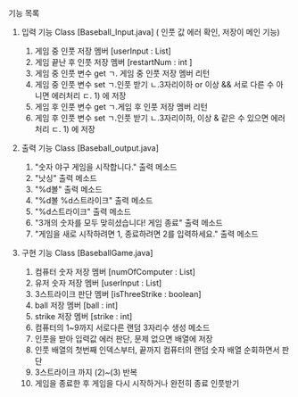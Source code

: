 기능 목록

1. 입력 기능 Class [Baseball_Input.java]
    ( 인풋 값 에러 확인, 저장이 메인 기능)
    1) 게임 중 인풋 저장 멤버 [userInput : List]
    2) 게임 끝난 후 인풋 저장 멤버 [restartNum : int ]
    3) 게임 중 인풋 변수 get
        ㄱ. 게임 중 인풋 저장 멤버 리턴
    4) 게임 중 인풋 변수 set
        ㄱ.인풋 받기
        ㄴ.3자리이하 or 이상 && 서로 다른 수 아니면 에러처리
        ㄷ. 1) 에 저장
    5) 게임 후 인풋 변수 get
        ㄱ.게임 후 인풋 저장 멤버 리턴
    6) 게임 후 인풋 변수 set
        ㄱ.인풋 받기
        ㄴ.3자리이하, 이상 & 같은 수 있으면 에러처리
        ㄷ. 1) 에 저장

2. 출력 기능 Class [Baseball_output.java]
    1) "숫자 야구 게임을 시작합니다." 출력 메소드
    2) "낫싱" 출력 메소드
    3) "%d볼" 출력 메소드
    4) "%d볼 %d스트라이크" 출력 메소드
    5) "%d스트라이크" 출력 메소드
    6) "3개의 숫자를 모두 맞히셨습니다! 게임 종료" 출력 메소드
    7) "게임을 새로 시작하려면 1, 종료하려면 2를 입력하세요." 출력 메소드
   
3. 구현 기능 Class [BaseballGame.java]
    1) 컴퓨터 숫자 저장 멤버 [numOfComputer : List]
    2) 유저 숫자 저장 멤버 [userInput : List]
    3) 3스트라이크 판단 멤버 [isThreeStrike : boolean]
    4) ball 저장 멤버 [ball : int]
    5) strike 저장 멤버 [strike : int]
    6) 컴퓨터의 1~9까지 서로다른 랜덤 3자리수 생성 메소드
    7) 인풋을 받아 입력값 에러 판단, 문제 없으면 배열에 저장
    8) 인풋 배열의 첫번째 인덱스부터, 끝까지 컴퓨터의 랜덤 숫자 배열 순회하면서 판단
    9) 3스트라이크 까지 (2)~(3) 반복
    10) 게임을 종료한 후 게임을 다시 시작하거나 완전히 종료 인풋받기 